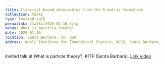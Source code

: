 ```yaml
---
title: Classical bound observables from the S-matrix formalism
collection: talks
type: Invited talk
permalink: /talks/2025-01-16_kitp
venue: What is particle theory?
date: 2025-01-16
location: Santa Barbara, CA, USA
address: Kavli Institute for Theoretical Physics, UCSB, Santa Barbara, CA, USA
---
```


Invited talk at What is particle theory?, KITP (Santa Barbara). [Link video](https://online.kitp.ucsb.edu/online/particles25/gonzo/rm/jwvideo.HTML)
